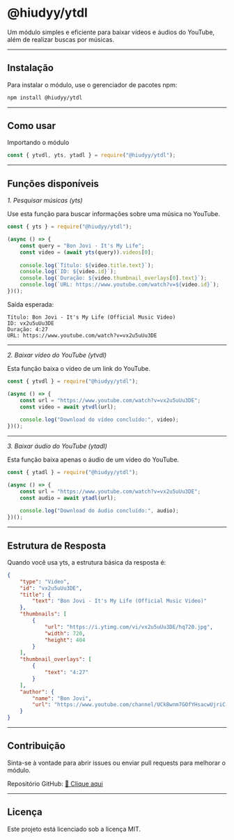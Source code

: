 # @hiudyy/ytdl

Um módulo simples e eficiente para baixar vídeos e áudios do YouTube, além de realizar buscas por músicas.


---

## Instalação

Para instalar o módulo, use o gerenciador de pacotes npm:

```bash
npm install @hiudyy/ytdl
```


---

## Como usar

Importando o módulo

```javascript
const { ytvdl, yts, ytadl } = require("@hiudyy/ytdl");
```


---

## Funções disponíveis

_1. Pesquisar músicas (yts)_

Use esta função para buscar informações sobre uma música no YouTube.

```javascript
const { yts } = require("@hiudyy/ytdl");

(async () => {
    const query = "Bon Jovi - It's My Life";
    const video = (await yts(query)).videos[0];
    
    console.log(`Título: ${video.title.text}`);
    console.log(`ID: ${video.id}`);
    console.log(`Duração: ${video.thumbnail_overlays[0].text}`);
    console.log(`URL: https://www.youtube.com/watch?v=${video.id}`);
})();
```

Saída esperada:

```
Título: Bon Jovi - It's My Life (Official Music Video)
ID: vx2u5uUu3DE
Duração: 4:27
URL: https://www.youtube.com/watch?v=vx2u5uUu3DE
```


---

_2. Baixar vídeo do YouTube (ytvdl)_

Esta função baixa o vídeo de um link do YouTube.

```javascript
const { ytvdl } = require("@hiudyy/ytdl");

(async () => {
    const url = "https://www.youtube.com/watch?v=vx2u5uUu3DE";
    const video = await ytvdl(url);
    
    console.log("Download do vídeo concluído:", video);
})();
```


---

_3. Baixar áudio do YouTube (ytadl)_

Esta função baixa apenas o áudio de um vídeo do YouTube.

```javascript
const { ytadl } = require("@hiudyy/ytdl");

(async () => {
    const url = "https://www.youtube.com/watch?v=vx2u5uUu3DE";
    const audio = await ytadl(url);
    
    console.log("Download do áudio concluído:", audio);
})();
```


---

## Estrutura de Resposta

Quando você usa yts, a estrutura básica da resposta é:

```json
{
    "type": "Video",
    "id": "vx2u5uUu3DE",
    "title": {
        "text": "Bon Jovi - It's My Life (Official Music Video)"
    },
    "thumbnails": [
        {
            "url": "https://i.ytimg.com/vi/vx2u5uUu3DE/hq720.jpg",
            "width": 720,
            "height": 404
        }
    ],
    "thumbnail_overlays": [
        {
            "text": "4:27"
        }
    ],
    "author": {
        "name": "Bon Jovi",
        "url": "https://www.youtube.com/channel/UCkBwnm7GOfYHsacwUjriC-w"
    }
}
```


---

## Contribuição

Sinta-se à vontade para abrir issues ou enviar pull requests para melhorar o módulo.

Repositório GitHub: [🔗 Clique aqui](https://github.com/hiudyy/ytdl)


---

## Licença

Este projeto está licenciado sob a licença MIT.
